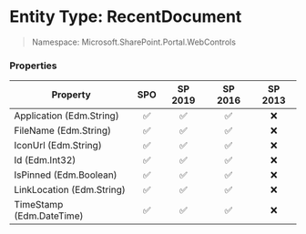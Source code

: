 # Entity Type: RecentDocument

> Namespace: Microsoft.SharePoint.Portal.WebControls

### Properties

Property | SPO | SP 2019 | SP 2016 | SP 2013
----------|:---:|:-------:|:-------:|:-------:
Application (Edm.String) | ✅ | ✅ | ✅ | ❌
FileName (Edm.String) | ✅ | ✅ | ✅ | ❌
IconUrl (Edm.String) | ✅ | ✅ | ✅ | ❌
Id (Edm.Int32) | ✅ | ✅ | ✅ | ❌
IsPinned (Edm.Boolean) | ✅ | ✅ | ✅ | ❌
LinkLocation (Edm.String) | ✅ | ✅ | ✅ | ❌
TimeStamp (Edm.DateTime) | ✅ | ✅ | ✅ | ❌